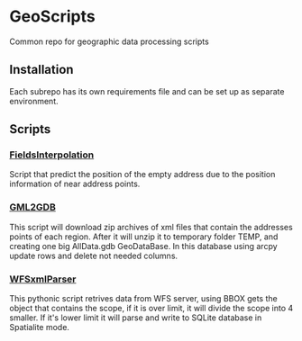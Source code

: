 # GeoScripts
Common repo for geographic data processing scripts

## Installation
Each subrepo has its own requirements file and can be set up as separate environment.

## Scripts

### [FieldsInterpolation](./FieldsInterpolation)
Script that predict the position of the empty address due to the position information of near address points.

### [GML2GDB](./GML2GDB)
This script will download zip archives of xml files that contain the addresses points of each region. After it will unzip it to temporary folder TEMP, and creating one big AllData.gdb GeoDataBase. In this database using arcpy update rows and delete not needed columns.

### [WFSxmlParser](./WFSxmlParser)
This pythonic script retrives data from WFS server, using BBOX gets the object that contains the scope, if it is over limit, it will divide the scope into 4 smaller. If it's lower limit it will parse and write to SQLite database in Spatialite mode.
